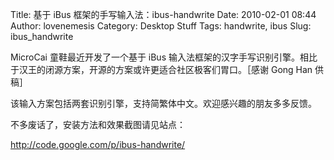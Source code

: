 Title: 基于 iBus 框架的手写输入法：ibus-handwrite
Date: 2010-02-01 08:44
Author: lovenemesis
Category: Desktop Stuff
Tags: handwrite, ibus
Slug: ibus_handwrite

MicroCai 童鞋最近开发了一个基于 iBus
输入法框架的汉字手写识别引擎。相比于汉王的闭源方案，开源的方案或许更适合社区极客们胃口。［感谢
Gong Han 供稿］

该输入方案包括两套识别引擎，支持简繁体中文。欢迎感兴趣的朋友多多反馈。

不多废话了，安装方法和效果截图请见站点：

<http://code.google.com/p/ibus-handwrite/>
